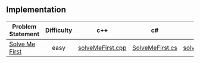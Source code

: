 ## Implementation

|Problem Statement| Difficulty |c++ | c# | java |kotlin| scala | python | javascript |
|---|:-:|---|---|---|---|---|---|---|
|[Solve Me First](https://github.com/Lintik/hackerrank/tree/master/Core%20CS/Algorithms/Warmup/Solve%20Me%20First)|  easy |[solveMeFirst.cpp](https://github.com/Lintik/hackerrank/blob/master/Core%20CS/Algorithms/Warmup/Solve%20Me%20First/solveMeFirst.cpp)|[SolveMeFirst.cs](https://github.com/Lintik/hackerrank/blob/master/Core%20CS/Algorithms/Warmup/Solve%20Me%20First/SolveMeFirst.cs)|[solveMeFirst.java](https://github.com/Lintik/hackerrank/blob/master/Core%20CS/Algorithms/Warmup/Solve%20Me%20First/solveMeFirst.java)|[solveMeFirst.kt](https://github.com/Lintik/hackerrank/blob/master/Core%20CS/Algorithms/Warmup/Solve%20Me%20First/solveMeFirst.kt)|[solveMeFirst.scala](https://github.com/Lintik/hackerrank/blob/master/Core%20CS/Algorithms/Warmup/Solve%20Me%20First/solveMeFirst.scala)|[solveMeFirst.py3](https://github.com/Lintik/hackerrank/blob/master/Core%20CS/Algorithms/Warmup/Solve%20Me%20First/solveMeFirst.py3)|[solveMeFirst.js](https://github.com/Lintik/hackerrank/blob/master/Core%20CS/Algorithms/Warmup/Solve%20Me%20First/solveMeFirst.js)|